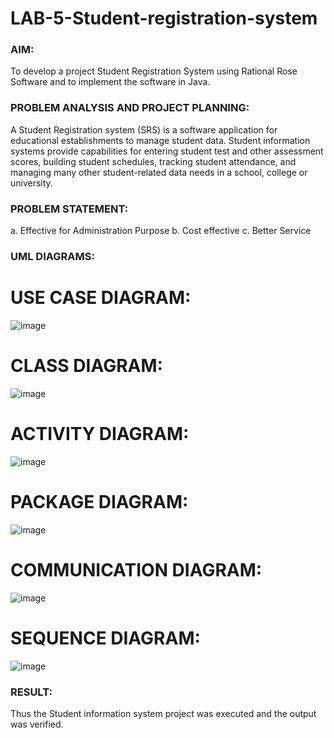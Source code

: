 # LAB-5-Student-registration-system
### AIM:
To develop a project Student Registration System using Rational Rose Software and to
implement the software in Java.
### PROBLEM ANALYSIS AND PROJECT PLANNING:
A Student Registration system (SRS) is a software application for educational
establishments to manage student data. Student information systems provide capabilities for
entering student test and other assessment scores, building student schedules, tracking student
attendance, and managing many other student-related data needs in a school, college or
university.
### PROBLEM STATEMENT:
a. Effective for Administration Purpose
b. Cost effective
c. Better Service
### UML DIAGRAMS:
# USE CASE DIAGRAM:
![image](https://github.com/amurthavaahininagarajan/LAB-5-Student-registration-system/assets/118679102/f1c0772b-1b2d-4cc9-b2b4-6a134b5ace2a)

# CLASS DIAGRAM:
![image](https://github.com/amurthavaahininagarajan/LAB-5-Student-registration-system/assets/118679102/bf42601f-aa8b-4700-ae4a-4c06db2f6561)

# ACTIVITY DIAGRAM:
![image](https://github.com/amurthavaahininagarajan/LAB-5-Student-registration-system/assets/118679102/c20c8526-62f7-428e-9d6e-15dfee8c54c3)

# PACKAGE DIAGRAM:
![image](https://github.com/amurthavaahininagarajan/LAB-5-Student-registration-system/assets/118679102/eb45fdcc-7bfb-41eb-8c0b-3778d99a01b4)

# COMMUNICATION DIAGRAM:
![image](https://github.com/amurthavaahininagarajan/LAB-5-Student-registration-system/assets/118679102/a2700b26-205e-4357-b6e7-3bd3c622dcb4)

# SEQUENCE DIAGRAM:
![image](https://github.com/amurthavaahininagarajan/LAB-5-Student-registration-system/assets/118679102/a90ee346-a05b-4013-82c2-ac283e93da69)





### RESULT:
Thus the Student information system project was executed and the output was
verified.
